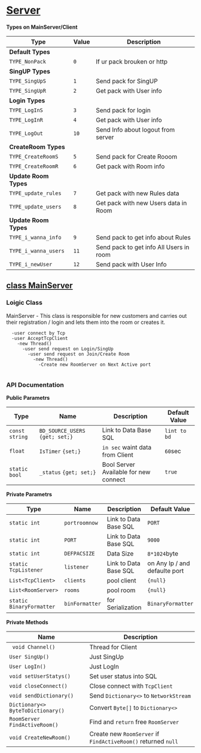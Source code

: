 
# [Server](Server/MainServer.cs)
**Types on MainServer/Client**

| Type | Value | Description |
| --- |--- | --- |
| **Default Types** |
| `TYPE_NonPack` |` 0 `| If ur pack brouken or http |
| **SingUP Types** |
| `TYPE_SingUpS` | `1 `| Send pack for SingUP |
| `TYPE_SingUpR` | `2 `| Get pack with User info |
| **Login Types** |
| `TYPE_LogInS` | `3 `| Send pack for login |
| `TYPE_LogInR` | `4 `| Get pack with User info  |
| `TYPE_LogOut` | `10 `|Send Info about logout from server  |
|**CreateRoom Types** |
| `TYPE_CreateRoomS` | `5 `| Send pack for Create Rooom |
| `TYPE_CreateRoomR` | `6 `| Get pack with Room info  |
|**Update Room Types** |
| `TYPE_update_rules` | `7 `| Get pack with new Rules data |
| `TYPE_update_users` | `8 `| Get pack with new Users data in Room  |
|**Update Room Types** |
| `TYPE_i_wanna_info` | `9`| Send pack to get info about Rules  |
| `TYPE_i_wanna_users` | `11`|Send pack to get info All Users in room  |
| `TYPE_i_newUser` | `12`| Send pack with User Info |

## [class MainServer](Server/MainServer.cs#L<38>)
### Loigic Class
MainServer - This class is responsible for new customers and carries out their registration / login and lets them into the room or creates it.

```
  -user connect by Tcp
  -user AcceptTcpClient
    -new Thread()
      -user send request on Login/SingUp
        -user send request on Join/Create Room
          -new Thread()
            -Create new RoomServer on Next Active port 
      
```

### API Documentation

**Public Parametrs**

| Type | Name | Description | Default Value |
| --- |--- | --- | --- |
|`const string`|`BD_SOURCE_USERS` `{get; set;}` | Link to Data Base SQL |`lint to bd`|
|`float`|`IsTimer` `{set;}`| `in sec` waint data from Client | `60`sec |
|`static bool`|`_status` `{get; set;}`|  Bool Server Available  for new connect| `true` |

**Private Parametrs**

| Type | Name | Description | Default Value |
| --- |--- | --- | --- |
| `static int` | `portroomnow` | Link to Data Base SQL | `PORT` |
| `static int` | `PORT` | Link to Data Base SQL | `9000`|
| `static int` | `DEFPACSIZE` | Data Size | `8*1024`byte |
| `static TcpListener` | `listener` | Link to Data Base SQL | on Any Ip / and defaulte port |
| `List<TcpClient>` | `clients` | pool client | `{null}` |
| `List<RoomServer>` | `rooms` | pool room | `{null}` |
| `static BinaryFormatter` | `binFormatter` | for Serialization | `BinaryFormatter` |

**Private Methods**

| Name | Description |
| --- | --- | 
| ` void Channel()` | Thread for Client | 
| `User SingUp()` | Just SingUp | 
| `User LogIn()` | Just LogIn | 
| `void setUserStatys()` | Set user status into SQL  | 
| `void closeConnect()` | Close connect with `TcpClient` |
| `void sendDictionary()` | Send `Dictionary<>` to `NetworkStream` |
| `Dictionary<> ByteToDictionary()` | Convert `Byte[]` to `Dictionary<>` |
| `RoomServer FindActiveRoom()` |Find and `return` free `RoomServer` |
| `void CreateNewRoom()` | Create new `RoomServer` if `FindActiveRoom()` returned `null` |
